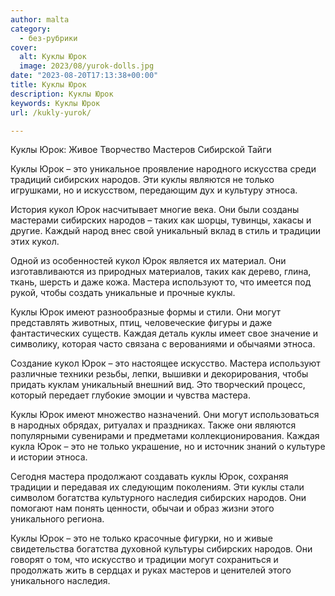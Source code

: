 ```yaml
---
author: malta
category:
  - без-рубрики
cover:
  alt: Куклы Юрок
  image: 2023/08/yurok-dolls.jpg
date: "2023-08-20T17:13:38+00:00"
title: Куклы Юрок
description: Куклы Юрок
keywords: Куклы Юрок
url: /kukly-yurok/

---
```

Куклы Юрок: Живое Творчество Мастеров Сибирской Тайги

Куклы Юрок – это уникальное проявление народного искусства среди традиций сибирских народов. Эти куклы являются не только игрушками, но и искусством, передающим дух и культуру этноса.

История кукол Юрок насчитывает многие века. Они были созданы мастерами сибирских народов – таких как шорцы, тувинцы, хакасы и другие. Каждый народ внес свой уникальный вклад в стиль и традиции этих кукол.

Одной из особенностей кукол Юрок является их материал. Они изготавливаются из природных материалов, таких как дерево, глина, ткань, шерсть и даже кожа. Мастера используют то, что имеется под рукой, чтобы создать уникальные и прочные куклы.

Куклы Юрок имеют разнообразные формы и стили. Они могут представлять животных, птиц, человеческие фигуры и даже фантастических существ. Каждая деталь куклы имеет свое значение и символику, которая часто связана с верованиями и обычаями этноса.

Создание кукол Юрок – это настоящее искусство. Мастера используют различные техники резьбы, лепки, вышивки и декорирования, чтобы придать куклам уникальный внешний вид. Это творческий процесс, который передает глубокие эмоции и чувства мастера.

Куклы Юрок имеют множество назначений. Они могут использоваться в народных обрядах, ритуалах и праздниках. Также они являются популярными сувенирами и предметами коллекционирования. Каждая кукла Юрок – это не только украшение, но и источник знаний о культуре и истории этноса.

Сегодня мастера продолжают создавать куклы Юрок, сохраняя традиции и передавая их следующим поколениям. Эти куклы стали символом богатства культурного наследия сибирских народов. Они помогают нам понять ценности, обычаи и образ жизни этого уникального региона.

Куклы Юрок – это не только красочные фигурки, но и живые свидетельства богатства духовной культуры сибирских народов. Они говорят о том, что искусство и традиции могут сохраниться и продолжать жить в сердцах и руках мастеров и ценителей этого уникального наследия.
